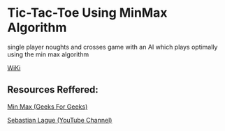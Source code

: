 <h1>Tic-Tac-Toe Using MinMax Algorithm</h1>

single player noughts and crosses game with an AI which plays optimally using the min max algorithm


<a href="https://en.m.wikipedia.org/wiki/Minimax">WiKi</a>

<h2>Resources Reffered:</h2>

<a href="https://www.geeksforgeeks.org/minimax-algorithm-in-game-theory-set-1-introduction/">Min Max (Geeks For Geeks)</a>

<a href="https://www.youtube.com/watch?v=l-hh51ncgDI">Sebastian Lague (YouTube Channel)</a>
